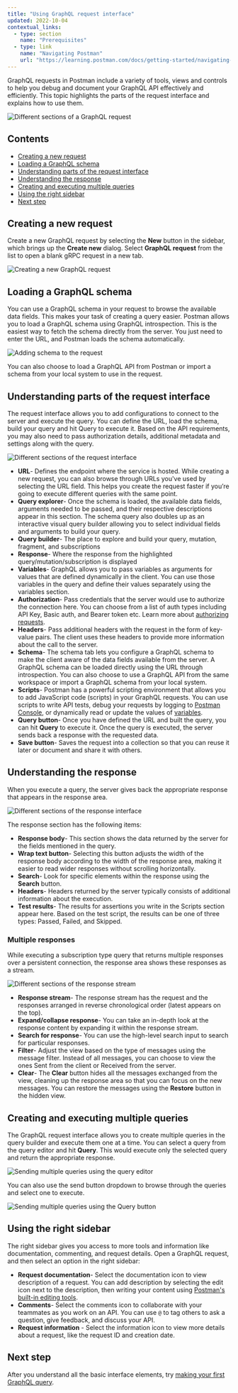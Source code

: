 ```yaml
---
title: "Using GraphQL request interface"
updated: 2022-10-04
contextual_links:
  - type: section
    name: "Prerequisites"
  - type: link
    name: "Navigating Postman"
    url: "https://learning.postman.com/docs/getting-started/navigating-postman/"
---
```


GraphQL requests in Postman include a variety of tools, views and controls to help you debug and document your GraphQL API effectively and efficiently. This topic highlights the parts of the request interface and explains how to use them.

<img src="https://assets.postman.com/postman-labs-docs/graphql-docs/request-full-view.jpg" alt="Different sections of a GraphQL request">

## Contents

- [Creating a new request](#creating-a-new-request)
- [Loading a GraphQL schema](#loading-a-graphql-schema)
- [Understanding parts of the request interface](#understanding-parts-of-the-request-interface)
- [Understanding the response](#understanding-the-response)
- [Creating and executing multiple queries](#creating-and-executing-multiple-queries)
- [Using the right sidebar](#using-the-right-sidebar)
- [Next step](#next-step)

## Creating a new request

Create a new GraphQL request by selecting the **New** button in the sidebar, which brings up the **Create new** dialog. Select **GraphQL request** from the list to open a blank gRPC request in a new tab.

<img src="https://assets.postman.com/postman-labs-docs/graphql-docs/creating-request.gif" alt="Creating a new GraphQL request">

## Loading a GraphQL schema

You can use a GraphQL schema in your request to browse the available data fields. This makes your task of creating a query easier. Postman allows you to load a GraphQL schema using GraphQL introspection. This is the easiest way to fetch the schema directly from the server. You just need to enter the URL, and Postman loads the schema automatically.

<img src="https://assets.postman.com/postman-labs-docs/graphql-docs/loading-schema.gif" alt="Adding schema to the request">

You can also choose to load a GraphQL API from Postman or import a schema from your local system to use in the request.

## Understanding parts of the request interface

The request interface allows you to add configurations to connect to the server and execute the query. You can define the URL, load the schema, build your query and hit Query to execute it. Based on the API requirements, you may also need to pass authorization details, additional metadata and settings along with the query.

<img src="https://assets.postman.com/postman-labs-docs/graphql-docs/request-sections.jpg" alt="Different sections of the request interface">

- **URL**- Defines the endpoint where the service is hosted. While creating a new request, you can also browse through URLs you've used by selecting the URL field. This helps you create the request faster if you’re going to execute different queries with the same point.
- **Query explorer**- Once the schema is loaded, the available data fields, arguments needed to be passed, and their respective descriptions appear in this section. The schema query also doubles up as an interactive visual query builder allowing you to select individual fields and arguments to build your query.
- **Query builder**- The place to explore and build your query, mutation, fragment, and subscriptions
- **Response**- Where the response from the highlighted query/mutation/subscription is displayed
- **Variables**- GraphQL allows you to pass variables as arguments for values that are defined dynamically in the client. You can use those variables in the query and define their values separately using the variables section.
- **Authorization**- Pass credentials that the server would use to authorize the connection here. You can choose from a list of auth types including API Key, Basic auth, and Bearer token etc. Learn more about [authorizing requests](https://learning.postman.com/docs/sending-requests/authorization/).
- **Headers**- Pass additional headers with the request in the form of key-value pairs. The client uses these headers to provide more information about the call to the server.
- **Schema**- The schema tab lets you configure a GraphQL schema to make the client aware of the data fields available from the server. A GraphQL schema can be loaded directly using the URL through introspection. You can also choose to use a GraphQL API from the same workspace or import a GraphQL schema from your local system.
- **Scripts**- Postman has a powerful scripting environment that allows you to add JavaScript code (scripts) in your GraphQL requests. You can use scripts to write API tests, debug your requests by logging to [Postman Console](https://learning.postman.com/docs/sending-requests/troubleshooting-api-requests/), or dynamically read or update the values of [variables](https://learning.postman.com/docs/sending-requests/variables/).
- **Query button**- Once you have defined the URL and built the query, you can hit **Query** to execute it. Once the query is executed, the server sends back a response with the requested data.
- **Save button**- Saves the request into a collection so that you can reuse it later or document and share it with others.

## Understanding the response

When you execute a query, the server gives back the appropriate response that appears in the response area.

<img src="https://assets.postman.com/postman-labs-docs/graphql-docs/response.jpg" alt="Different sections of the response interface">

The response section has the following items:

- **Response body**- This section shows the data returned by the server for the fields mentioned in the query.
- **Wrap text button**- Selecting this button adjusts the width of the response body according to the width of the response area, making it easier to read wider responses without scrolling horizontally.
- **Search**- Look for specific elements within the response using the **Search** button.
- **Headers**- Headers returned by the server typically consists of additional information about the execution.
- **Test results**- The results for assertions you write in the Scripts section appear here. Based on the test script, the results can be one of three types: Passed, Failed, and Skipped.

### Multiple responses

While executing a subscription type query that returns multiple responses over a persistent connection, the response area shows these responses as a stream.

<img src="https://assets.postman.com/postman-labs-docs/graphql-docs/response-stream.jpg" alt="Different sections of the response stream">

- **Response stream**- The response stream has the request and the responses arranged in reverse chronological order (latest appears on the top).
- **Expand/collapse response**- You can take an in-depth look at the response content by expanding it within the response stream.
- **Search for response**- You can use the high-level search input to search for particular responses.
- **Filter**- Adjust the view based on the type of messages using the message filter. Instead of all messages, you can choose to view the ones Sent from the client or Received from the server.
- **Clear**- The **Clear** button hides all the messages exchanged from the view, cleaning up the response area so that you can focus on the new messages. You can restore the messages using the **Restore** button in the hidden view.

## Creating and executing multiple queries

The GraphQL request interface allows you to create multiple queries in the query builder and execute them one at a time. You can select a query from the query editor and hit **Query**. This would execute only the selected query and return the appropriate response.

<img src="https://assets.postman.com/postman-labs-docs/graphql-docs/sending-multiquery.gif" alt="Sending multiple queries using the query editor">

You can also use the send button dropdown to browse through the queries and select one to execute.

<img src="https://assets.postman.com/postman-labs-docs/graphql-docs/multiquery-switcher.jpg" alt="Sending multiple queries using the Query button">

## Using the right sidebar

The right sidebar gives you access to more tools and information like documentation, commenting, and request details. Open a GraphQL request, and then select an option in the right sidebar:

- **Request documentation**- Select the documentation icon to view description of a request. You can add description by selecting the edit icon next to the description, then writing your content using [Postman's built-in editing tools](https://learning.postman.com/docs/publishing-your-api/authoring-your-documentation/).
- **Comments**- Select the comments icon to collaborate with your teammates as you work on an API. You can use `@` to tag others to ask a question, give feedback, and discuss your API.
- **Request information** - Select the information icon to view more details about a request, like the request ID and creation date.

## Next step

After you understand all the basic interface elements, try [making your first GraphQL query](/postman-api-client/graphql-client/first-graphql-request/).
